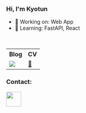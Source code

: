 ### Hi, I'm Kyotun

- 🔭 Working on: Web App
- 🌱 Learning: FastAPI, React

<br/>

<table>
    <tr>
        <th>Blog</th>
        <th>CV</th>
    </tr>
    <tr>
        <td>
            <a href="https://medium.com/@emirpsrc"><img src="https://www.vectorlogo.zone/logos/medium/medium-ar21.svg"/></a>
        </td>
        <td>
            <a href="https://drive.google.com/file/d/1QzJ8qrn7rgueRS6s7YqfI4dhQLSPvwzC/view?usp=sharing">📃</a>
        </td>
    </tr>
</table>



### Contact:

<a href="https://www.linkedin.com/in/emirpisirici/"><img src="https://www.vectorlogo.zone/logos/linkedin/linkedin-icon.svg" width="40" height="40"/></a>
